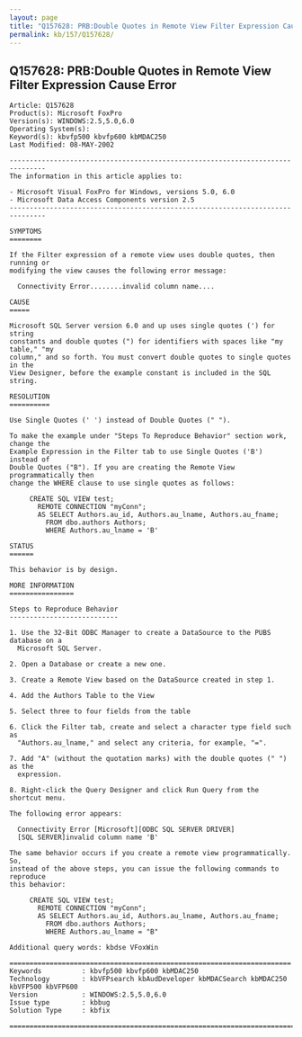 ```yaml
---
layout: page
title: "Q157628: PRB:Double Quotes in Remote View Filter Expression Cause Error"
permalink: kb/157/Q157628/
---
```


## Q157628: PRB:Double Quotes in Remote View Filter Expression Cause Error

	Article: Q157628
	Product(s): Microsoft FoxPro
	Version(s): WINDOWS:2.5,5.0,6.0
	Operating System(s): 
	Keyword(s): kbvfp500 kbvfp600 kbMDAC250
	Last Modified: 08-MAY-2002
	
	-------------------------------------------------------------------------------
	The information in this article applies to:
	
	- Microsoft Visual FoxPro for Windows, versions 5.0, 6.0 
	- Microsoft Data Access Components version 2.5 
	-------------------------------------------------------------------------------
	
	SYMPTOMS
	========
	
	If the Filter expression of a remote view uses double quotes, then running or
	modifying the view causes the following error message:
	
	  Connectivity Error........invalid column name....
	
	CAUSE
	=====
	
	Microsoft SQL Server version 6.0 and up uses single quotes (') for string
	constants and double quotes (") for identifiers with spaces like "my table," "my
	column," and so forth. You must convert double quotes to single quotes in the
	View Designer, before the example constant is included in the SQL string.
	
	RESOLUTION
	==========
	
	Use Single Quotes (' ') instead of Double Quotes (" ").
	
	To make the example under "Steps To Reproduce Behavior" section work, change the
	Example Expression in the Filter tab to use Single Quotes ('B') instead of
	Double Quotes ("B"). If you are creating the Remote View programmatically then
	change the WHERE clause to use single quotes as follows:
	
	     CREATE SQL VIEW test;
	       REMOTE CONNECTION "myConn";
	       AS SELECT Authors.au_id, Authors.au_lname, Authors.au_fname;
	         FROM dbo.authors Authors;
	         WHERE Authors.au_lname = 'B'
	
	STATUS
	======
	
	This behavior is by design.
	
	MORE INFORMATION
	================
	
	Steps to Reproduce Behavior
	---------------------------
	
	1. Use the 32-Bit ODBC Manager to create a DataSource to the PUBS database on a
	  Microsoft SQL Server.
	
	2. Open a Database or create a new one.
	
	3. Create a Remote View based on the DataSource created in step 1.
	
	4. Add the Authors Table to the View
	
	5. Select three to four fields from the table
	
	6. Click the Filter tab, create and select a character type field such as
	  "Authors.au_lname," and select any criteria, for example, "=".
	
	7. Add "A" (without the quotation marks) with the double quotes (" ") as the
	  expression.
	
	8. Right-click the Query Designer and click Run Query from the shortcut menu.
	
	The following error appears:
	
	  Connectivity Error [Microsoft][ODBC SQL SERVER DRIVER]
	  [SQL SERVER]invalid column name 'B'
	
	The same behavior occurs if you create a remote view programmatically. So,
	instead of the above steps, you can issue the following commands to reproduce
	this behavior:
	
	     CREATE SQL VIEW test;
	       REMOTE CONNECTION "myConn";
	       AS SELECT Authors.au_id, Authors.au_lname, Authors.au_fname;
	         FROM dbo.authors Authors;
	         WHERE Authors.au_lname = "B"
	
	Additional query words: kbdse VFoxWin
	
	======================================================================
	Keywords          : kbvfp500 kbvfp600 kbMDAC250 
	Technology        : kbVFPsearch kbAudDeveloper kbMDACSearch kbMDAC250 kbVFP500 kbVFP600
	Version           : WINDOWS:2.5,5.0,6.0
	Issue type        : kbbug
	Solution Type     : kbfix
	
	=============================================================================
	
